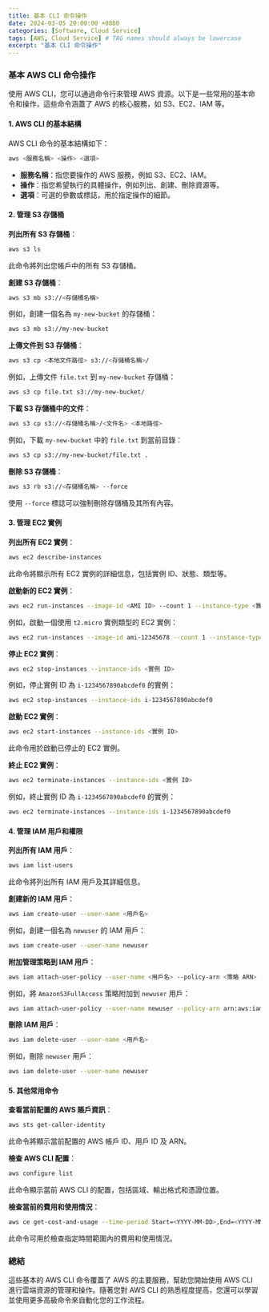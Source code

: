 ```yaml
---
title: 基本 CLI 命令操作
date: 2024-03-05 20:00:00 +0800
categories: [Software, Cloud Service]
tags: [AWS, Cloud Service] # TAG names should always be lowercase
excerpt: "基本 CLI 命令操作"
---
```


### 基本 AWS CLI 命令操作

使用 AWS CLI，您可以通過命令行來管理 AWS 資源。以下是一些常用的基本命令和操作，這些命令涵蓋了 AWS 的核心服務，如 S3、EC2、IAM 等。

#### 1. **AWS CLI 的基本結構**

AWS CLI 命令的基本結構如下：
```bash
aws <服務名稱> <操作> <選項>
```
- **服務名稱**：指您要操作的 AWS 服務，例如 S3、EC2、IAM。
- **操作**：指您希望執行的具體操作，例如列出、創建、刪除資源等。
- **選項**：可選的參數或標誌，用於指定操作的細節。

#### 2. **管理 S3 存儲桶**

**列出所有 S3 存儲桶**：
```bash
aws s3 ls
```
此命令將列出您帳戶中的所有 S3 存儲桶。

**創建 S3 存儲桶**：
```bash
aws s3 mb s3://<存儲桶名稱>
```
例如，創建一個名為 `my-new-bucket` 的存儲桶：
```bash
aws s3 mb s3://my-new-bucket
```

**上傳文件到 S3 存儲桶**：
```bash
aws s3 cp <本地文件路徑> s3://<存儲桶名稱>/
```
例如，上傳文件 `file.txt` 到 `my-new-bucket` 存儲桶：
```bash
aws s3 cp file.txt s3://my-new-bucket/
```

**下載 S3 存儲桶中的文件**：
```bash
aws s3 cp s3://<存儲桶名稱>/<文件名> <本地路徑>
```
例如，下載 `my-new-bucket` 中的 `file.txt` 到當前目錄：
```bash
aws s3 cp s3://my-new-bucket/file.txt .
```

**刪除 S3 存儲桶**：
```bash
aws s3 rb s3://<存儲桶名稱> --force
```
使用 `--force` 標誌可以強制刪除存儲桶及其所有內容。

#### 3. **管理 EC2 實例**

**列出所有 EC2 實例**：
```bash
aws ec2 describe-instances
```
此命令將顯示所有 EC2 實例的詳細信息，包括實例 ID、狀態、類型等。

**啟動新的 EC2 實例**：
```bash
aws ec2 run-instances --image-id <AMI ID> --count 1 --instance-type <實例類型> --key-name <密鑰名稱> --security-group-ids <安全組 ID>
```
例如，啟動一個使用 `t2.micro` 實例類型的 EC2 實例：
```bash
aws ec2 run-instances --image-id ami-12345678 --count 1 --instance-type t2.micro --key-name my-key --security-group-ids sg-01234567
```

**停止 EC2 實例**：
```bash
aws ec2 stop-instances --instance-ids <實例 ID>
```
例如，停止實例 ID 為 `i-1234567890abcdef0` 的實例：
```bash
aws ec2 stop-instances --instance-ids i-1234567890abcdef0
```

**啟動 EC2 實例**：
```bash
aws ec2 start-instances --instance-ids <實例 ID>
```
此命令用於啟動已停止的 EC2 實例。

**終止 EC2 實例**：
```bash
aws ec2 terminate-instances --instance-ids <實例 ID>
```
例如，終止實例 ID 為 `i-1234567890abcdef0` 的實例：
```bash
aws ec2 terminate-instances --instance-ids i-1234567890abcdef0
```

#### 4. **管理 IAM 用戶和權限**

**列出所有 IAM 用戶**：
```bash
aws iam list-users
```
此命令將列出所有 IAM 用戶及其詳細信息。

**創建新的 IAM 用戶**：
```bash
aws iam create-user --user-name <用戶名>
```
例如，創建一個名為 `newuser` 的 IAM 用戶：
```bash
aws iam create-user --user-name newuser
```

**附加管理策略到 IAM 用戶**：
```bash
aws iam attach-user-policy --user-name <用戶名> --policy-arn <策略 ARN>
```
例如，將 `AmazonS3FullAccess` 策略附加到 `newuser` 用戶：
```bash
aws iam attach-user-policy --user-name newuser --policy-arn arn:aws:iam::aws:policy/AmazonS3FullAccess
```

**刪除 IAM 用戶**：
```bash
aws iam delete-user --user-name <用戶名>
```
例如，刪除 `newuser` 用戶：
```bash
aws iam delete-user --user-name newuser
```

#### 5. **其他常用命令**

**查看當前配置的 AWS 賬戶資訊**：
```bash
aws sts get-caller-identity
```
此命令將顯示當前配置的 AWS 帳戶 ID、用戶 ID 及 ARN。

**檢查 AWS CLI 配置**：
```bash
aws configure list
```
此命令顯示當前 AWS CLI 的配置，包括區域、輸出格式和憑證位置。

**檢查當前的費用和使用情況**：
```bash
aws ce get-cost-and-usage --time-period Start=<YYYY-MM-DD>,End=<YYYY-MM-DD> --granularity MONTHLY --metrics "BlendedCost"
```
此命令可用於檢查指定時間範圍內的費用和使用情況。

### 總結

這些基本的 AWS CLI 命令覆蓋了 AWS 的主要服務，幫助您開始使用 AWS CLI 進行雲端資源的管理和操作。隨著您對 AWS CLI 的熟悉程度提高，您還可以學習並使用更多高級命令來自動化您的工作流程。

